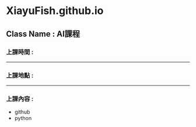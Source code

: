 # XiayuFish.github.io
## Class Name : AI課程
### 上課時間 :
---
### 上課地點 :
---
### 上課內容 :
* github
* python

